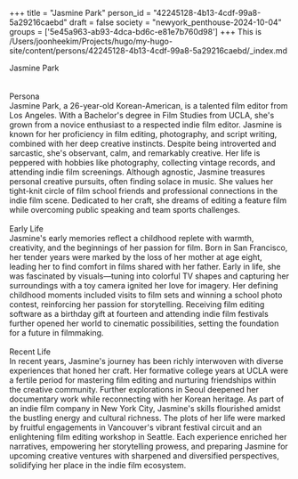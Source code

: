 +++
title = "Jasmine Park"
person_id = "42245128-4b13-4cdf-99a8-5a29216caebd"
draft = false
society = "newyork_penthouse-2024-10-04"
groups = ['5e45a963-ab93-4dca-bd6c-e81e7b760d98']
+++
This is /Users/joonheekim/Projects/hugo/my-hugo-site/content/persons/42245128-4b13-4cdf-99a8-5a29216caebd/_index.md

<div class="h1_right">Jasmine Park</div><br>
<br>
<div class="h2">Persona</div><div class="plain">Jasmine Park, a 26-year-old Korean-American, is a talented film editor from Los Angeles. With a Bachelor's degree in Film Studies from UCLA, she's grown from a novice enthusiast to a respected indie film editor. Jasmine is known for her proficiency in film editing, photography, and script writing, combined with her deep creative instincts. Despite being introverted and sarcastic, she's observant, calm, and remarkably creative. Her life is peppered with hobbies like photography, collecting vintage records, and attending indie film screenings. Although agnostic, Jasmine treasures personal creative pursuits, often finding solace in music. She values her tight-knit circle of film school friends and professional connections in the indie film scene. Dedicated to her craft, she dreams of editing a feature film while overcoming public speaking and team sports challenges.</div><br>
<div class="h2">Early Life</div><div class="plain">Jasmine's early memories reflect a childhood replete with warmth, creativity, and the beginnings of her passion for film. Born in San Francisco, her tender years were marked by the loss of her mother at age eight, leading her to find comfort in films shared with her father. Early in life, she was fascinated by visuals—tuning into colorful TV shapes and capturing her surroundings with a toy camera ignited her love for imagery. Her defining childhood moments included visits to film sets and winning a school photo contest, reinforcing her passion for storytelling. Receiving film editing software as a birthday gift at fourteen and attending indie film festivals further opened her world to cinematic possibilities, setting the foundation for a future in filmmaking.</div><br>
<div class="h2">Recent Life</div><div class="plain">In recent years, Jasmine's journey has been richly interwoven with diverse experiences that honed her craft. Her formative college years at UCLA were a fertile period for mastering film editing and nurturing friendships within the creative community. Further explorations in Seoul deepened her documentary work while reconnecting with her Korean heritage. As part of an indie film company in New York City, Jasmine's skills flourished amidst the bustling energy and cultural richness. The plots of her life were marked by fruitful engagements in Vancouver's vibrant festival circuit and an enlightening film editing workshop in Seattle. Each experience enriched her narratives, empowering her storytelling prowess, and preparing Jasmine for upcoming creative ventures with sharpened and diversified perspectives, solidifying her place in the indie film ecosystem.</div><br>
